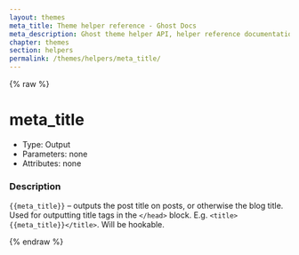 ```yaml
---
layout: themes
meta_title: Theme helper reference - Ghost Docs
meta_description: Ghost theme helper API, helper reference documentation
chapter: themes
section: helpers
permalink: /themes/helpers/meta_title/
---
```


{% raw %}

# meta_title

 * Type: Output
 * Parameters: none
 * Attributes: none

<!--
 * Origin: Ghost
 * Required: No
 * Context: All
-->

### Description

`{{meta_title}}` – outputs the post title on posts, or otherwise the blog title. Used for outputting title tags in the `</head>` block. E.g. `<title>{{meta_title}}</title>`. Will be hookable.

{% endraw %}